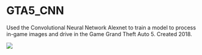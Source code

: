 # GTA5_CNN
Used the Convolutional Neural Network Alexnet to train a model to process in-game images and drive in the Game Grand Theft Auto 5. Created 2018.


![](GTAV_CNN.gif)
